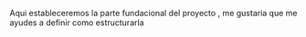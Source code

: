 Aqui estableceremos la parte fundacional del proyecto , me gustaria que me ayudes a definir como estructurarla